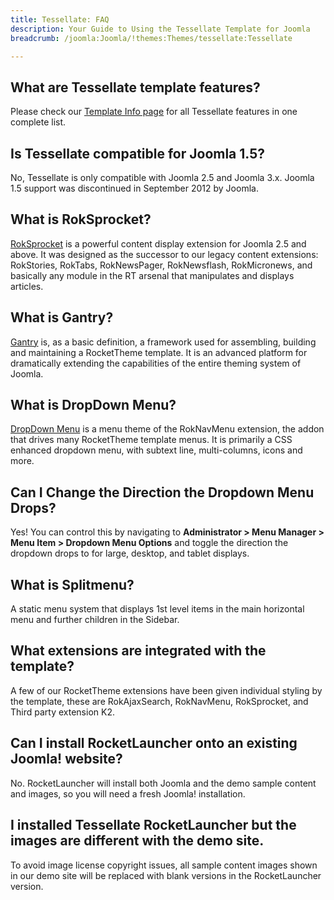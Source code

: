 ```yaml
---
title: Tessellate: FAQ
description: Your Guide to Using the Tessellate Template for Joomla
breadcrumb: /joomla:Joomla/!themes:Themes/tessellate:Tessellate

---
```


What are Tessellate template features?
-----

Please check our [Template Info page][features] for all Tessellate features in one complete list.

Is Tessellate compatible for Joomla 1.5?
-----

No, Tessellate is only compatible with Joomla 2.5 and Joomla 3.x. Joomla 1.5 support was discontinued in September 2012 by Joomla.

What is RokSprocket?
-----

[RokSprocket][roksprocket] is a powerful content display extension for Joomla 2.5 and above. It was designed as the successor to our legacy content extensions: RokStories, RokTabs, RokNewsPager, RokNewsflash, RokMicronews, and basically any module in the RT arsenal that manipulates and displays articles.

What is Gantry?
-----

[Gantry][gantry] is, as a basic definition, a framework used for assembling, building and maintaining a RocketTheme template. It is an advanced platform for dramatically extending the capabilities of the entire theming system of Joomla.

What is DropDown Menu?
-----

[DropDown Menu][dropdown] is a menu theme of the RokNavMenu extension, the addon that drives many RocketTheme template menus. It is primarily a CSS enhanced dropdown menu, with subtext line, multi-columns, icons and more.

Can I Change the Direction the Dropdown Menu Drops?
-----

Yes! You can control this by navigating to **Administrator > Menu Manager > Menu Item > Dropdown Menu Options** and toggle the direction the dropdown drops to for large, desktop, and tablet displays.

What is Splitmenu?
-----

A static menu system that displays 1st level items in the main horizontal menu and further children in the Sidebar.

What extensions are integrated with the template?
-----

A few of our RocketTheme extensions have been given individual styling by the template, these are RokAjaxSearch, RokNavMenu, RokSprocket, and Third party extension K2.

Can I install RocketLauncher onto an existing Joomla! website?
-----

No. RocketLauncher will install both Joomla and the demo sample content and images, so you will need a fresh Joomla! installation.

I installed Tessellate RocketLauncher but the images are different with the demo site.
-----

To avoid image license copyright issues, all sample content images shown in our demo site will be replaced with blank versions in the RocketLauncher version.

[gantry]: http://gantry-framework.org/
[features]: http://demo.rockettheme.com/joomla-templates/tessellate/index.php/features/features-overview
[forum]: http://www.rockettheme.com/forum/joomla-template-tessellate
[roksprocket]: http://www.rockettheme.com/joomla/extensions/roksprocket
[dropdown]: http://demo.rockettheme.com/joomla-templates/tessellate/features/menu-options
[splitmenu]: http://demo.rockettheme.com/joomla-templates/tessellate/features/menu-options
[dropdownoptions]: assets/dropdown.jpg

